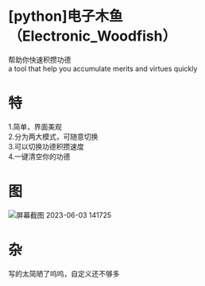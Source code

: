 # [python]电子木鱼（Electronic_Woodfish）
帮助你快速积攒功德  
a tool that help you accumulate merits and virtues quickly  
# 特
1.简单，界面美观  
2.分为两大模式，可随意切换  
3.可以切换功德积攒速度  
4.一键清空你的功德  

# 图

![屏幕截图 2023-06-03 141725](https://github.com/lswlc33/Electronic_Woodfish/assets/86835895/1f0226e9-0556-45f6-bc4a-d793434c4ffb)

# 杂
写的太简陋了呜呜，自定义还不够多

